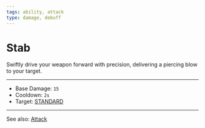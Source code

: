 ```yaml
---
tags: ability, attack
type: damage, debuff
---
```


# Stab

Swiftly drive your weapon forward with precision, delivering a piercing blow to your target.

---

- Base Damage: `15`
- Cooldown: `2s`
- Target: [STANDARD](Targets/STANDARD.md)

---

See also: [Attack](Mechanics/Attack.md)